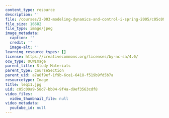 ```yaml
---
content_type: resource
description: ''
file: /courses/2-003-modeling-dynamics-and-control-i-spring-2005/c05c09a958d7bb049f4ad9ef3563cdf8_leq11.jpg
file_size: 16682
file_type: image/jpeg
image_metadata:
  caption: ''
  credit: ''
  image-alt: ''
learning_resource_types: []
license: https://creativecommons.org/licenses/by-nc-sa/4.0/
ocw_type: OCWImage
parent_title: Study Materials
parent_type: CourseSection
parent_uid: a7a8f9ef-1f9b-6ce1-6418-f519b9fd5b7a
resourcetype: Image
title: leq11.jpg
uid: c05c09a9-58d7-bb04-9f4a-d9ef3563cdf8
video_files:
  video_thumbnail_file: null
video_metadata:
  youtube_id: null
---
```

